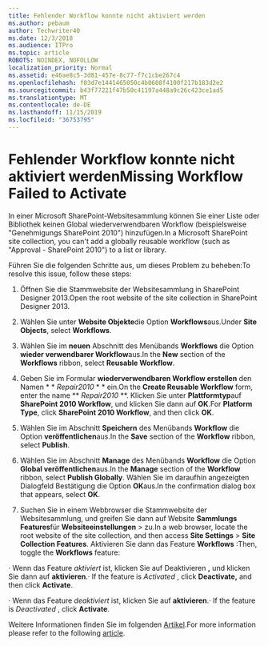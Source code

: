 ```yaml
---
title: Fehlender Workflow konnte nicht aktiviert werden
ms.author: pebaum
author: Techwriter40
ms.date: 12/3/2018
ms.audience: ITPro
ms.topic: article
ROBOTS: NOINDEX, NOFOLLOW
localization_priority: Normal
ms.assetid: e46ae8c5-3d81-457e-8c77-f7c1cbe267c4
ms.openlocfilehash: f03d7e1441465050c4b0608f4100f217b183d2e2
ms.sourcegitcommit: b43f77221f47b50c41197a448a9c26c423ce1ad5
ms.translationtype: MT
ms.contentlocale: de-DE
ms.lasthandoff: 11/15/2019
ms.locfileid: "36753795"
---
```

# <a name="missing-workflow-failed-to-activate"></a><span data-ttu-id="82a01-102">Fehlender Workflow konnte nicht aktiviert werden</span><span class="sxs-lookup"><span data-stu-id="82a01-102">Missing Workflow Failed to Activate</span></span>

<span data-ttu-id="82a01-103">In einer Microsoft SharePoint-Websitesammlung können Sie einer Liste oder Bibliothek keinen Global wiederverwendbaren Workflow (beispielsweise "Genehmigungs SharePoint 2010") hinzufügen.</span><span class="sxs-lookup"><span data-stu-id="82a01-103">In a Microsoft SharePoint site collection, you can't add a globally reusable workflow (such as "Approval - SharePoint 2010") to a list or library.</span></span>
  
<span data-ttu-id="82a01-104">Führen Sie die folgenden Schritte aus, um dieses Problem zu beheben:</span><span class="sxs-lookup"><span data-stu-id="82a01-104">To resolve this issue, follow these steps:</span></span> 
  
1. <span data-ttu-id="82a01-105">Öffnen Sie die Stammwebsite der Websitesammlung in SharePoint Designer 2013.</span><span class="sxs-lookup"><span data-stu-id="82a01-105">Open the root website of the site collection in SharePoint Designer 2013.</span></span>
  
2. <span data-ttu-id="82a01-106">Wählen Sie unter **Website Objekte**die Option **Workflows**aus.</span><span class="sxs-lookup"><span data-stu-id="82a01-106">Under **Site Objects**, select **Workflows**.</span></span> 
  
3. <span data-ttu-id="82a01-107">Wählen Sie im **neuen** Abschnitt des Menübands **Workflows** die Option **wieder verwendbarer Workflow**aus.</span><span class="sxs-lookup"><span data-stu-id="82a01-107">In the **New** section of the **Workflows** ribbon, select **Reusable Workflow**.</span></span> 
  
4. <span data-ttu-id="82a01-108">Geben Sie im Formular **wiederverwendbaren Workflow erstellen** den Namen \* \* *Repair2010* \* \* ein.</span><span class="sxs-lookup"><span data-stu-id="82a01-108">On the **Create Reusable Workflow** form, enter the name \*\* *Repair2010* \*\*.</span></span> <span data-ttu-id="82a01-109">Klicken Sie unter **Plattformtyp**auf **SharePoint 2010 Workflow**, und klicken Sie dann auf **OK**.</span><span class="sxs-lookup"><span data-stu-id="82a01-109">For **Platform Type**, click **SharePoint 2010 Workflow**, and then click **OK**.</span></span> 
  
1. <span data-ttu-id="82a01-110">Wählen Sie im Abschnitt **Speichern** des Menübands **Workflow** die Option **veröffentlichen**aus.</span><span class="sxs-lookup"><span data-stu-id="82a01-110">In the **Save** section of the **Workflow** ribbon, select **Publish**.</span></span> 
  
2. <span data-ttu-id="82a01-111">Wählen Sie im Abschnitt **Manage** des Menübands **Workflow** die Option **Global veröffentlichen**aus.</span><span class="sxs-lookup"><span data-stu-id="82a01-111">In the **Manage** section of the **Workflow** ribbon, select **Publish Globally**.</span></span> <span data-ttu-id="82a01-112">Wählen Sie im daraufhin angezeigten Dialogfeld Bestätigung die Option **OK**aus.</span><span class="sxs-lookup"><span data-stu-id="82a01-112">In the confirmation dialog box that appears, select **OK**.</span></span> 
  
3. <span data-ttu-id="82a01-113">Suchen Sie in einem Webbrowser die Stammwebsite der Websitesammlung, und greifen Sie dann auf Website **Sammlungs Features**für **Websiteeinstellungen** \> zu.</span><span class="sxs-lookup"><span data-stu-id="82a01-113">In a web browser, locate the root website of the site collection, and then access **Site Settings** \> **Site Collection Features**.</span></span> <span data-ttu-id="82a01-114">Aktivieren Sie dann das Feature **Workflows** :</span><span class="sxs-lookup"><span data-stu-id="82a01-114">Then, toggle the **Workflows** feature:</span></span> 
  
<span data-ttu-id="82a01-115">· Wenn das Feature *aktiviert* ist, klicken Sie auf Deaktivieren **,** und klicken Sie dann auf **aktivieren**.</span><span class="sxs-lookup"><span data-stu-id="82a01-115">· If the feature is  *Activated*  , click **Deactivate,** and then click **Activate**.</span></span> 
  
<span data-ttu-id="82a01-116">· Wenn das Feature *deaktiviert* ist, klicken Sie auf **aktivieren**.</span><span class="sxs-lookup"><span data-stu-id="82a01-116">· If the feature is  *Deactivated*  , click **Activate**.</span></span> 
  
<span data-ttu-id="82a01-117">Weitere Informationen finden Sie im folgenden [Artikel](https://go.microsoft.com/fwlink/?linkid=2047770&amp;clcid=0x409).</span><span class="sxs-lookup"><span data-stu-id="82a01-117">For more information please refer to the following [article](https://go.microsoft.com/fwlink/?linkid=2047770&amp;clcid=0x409).</span></span>
  

